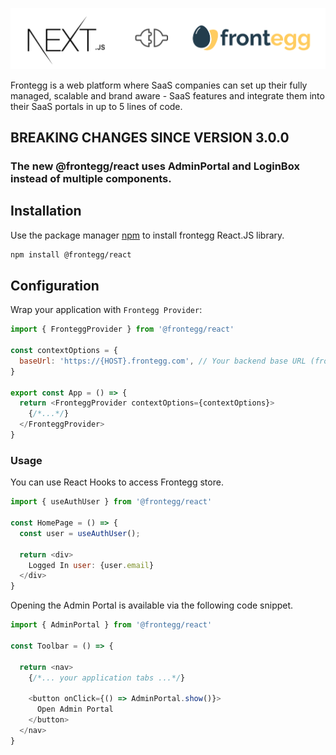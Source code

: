
![alt text](./logo.png)

Frontegg is a web platform where SaaS companies can set up their fully managed, scalable and brand aware - SaaS features
and integrate them into their SaaS portals in up to 5 lines of code.

## BREAKING CHANGES SINCE VERSION 3.0.0

### The new @frontegg/react uses AdminPortal and LoginBox instead of multiple components.

## Installation

Use the package manager [npm](https://www.npmjs.com/) to install frontegg React.JS library.

```bash
npm install @frontegg/react
```

## Configuration

Wrap your application with `Frontegg Provider`:

```js
import { FronteggProvider } from '@frontegg/react'

const contextOptions = {
  baseUrl: 'https://{HOST}.frontegg.com', // Your backend base URL (frontegg will direct the requests to it)
}

export const App = () => {
  return <FronteggProvider contextOptions={contextOptions}>
    {/*...*/}
  </FronteggProvider>
}

```

### Usage

You can use React Hooks to access Frontegg store.

```js
import { useAuthUser } from '@frontegg/react'

const HomePage = () => {
  const user = useAuthUser();

  return <div>
    Logged In user: {user.email}
  </div>
}
```

Opening the Admin Portal is available via the following code snippet.

```js
import { AdminPortal } from '@frontegg/react'

const Toolbar = () => {

  return <nav>
    {/*... your application tabs ...*/}

    <button onClick={() => AdminPortal.show()}>
      Open Admin Portal
    </button>
  </nav>
}
```
